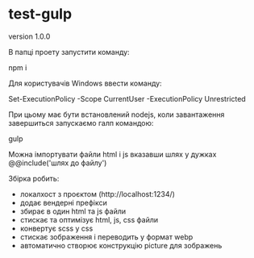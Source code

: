 # test-gulp
version 1.0.0


В папці проету запустити команду:

npm i

Для користувачів Windows ввести команду:

Set-ExecutionPolicy -Scope CurrentUser -ExecutionPolicy Unrestricted

При цьому має бути встановлений nodejs, коли завантаження завершиться запускаємо галп командою:

gulp

Можна імпортувати файли html i js вказавши шлях у дужках @@include('шлях до файлу')


Збірка робить:

- локалхост з проєктом (http://localhost:1234/)
- додає вендерні префікси
- збирає в один html та js файли
- стискає та оптимізує html, js, css файли
- конвертує scss у css
- стискає зображення і переводить у формат webp
- автоматично створює конструкцію picture для зображень
